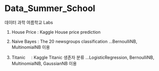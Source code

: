 # Data_Summer_School
데이터 과학 여름학교 Labs

1. House Price : Kaggle House price prediction 
  
2. Naive Bayes : The 20 newsgroups classification
...BernoulliNB, MultinomialNB 이용
   
3. Titanic     : Kaggle Titanic 생존자 분류
...LogisticRegression, BernoulliNB, MultinomialNB, GaussianNB 이용

